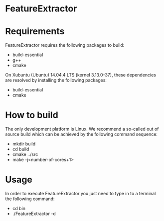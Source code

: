 FeatureExtractor
=========

# Requirements

FeatureExtractor requires the following packages to build:
  
  * build-essential
  * g++
  * cmake

On Xubuntu (Ubuntu) 14.04.4 LTS (kernel 3.13.0-37), these dependencies are
resolved by installing the following packages:
  
  - build-essential
  - cmake

# How to build

The only development platform is Linux. We recommend a so-called out of source
build which can be achieved by the following command sequence:
  
  - mkdir build
  - cd build
  - cmake ../src
  - make -j\<number-of-cores+1\>

# Usage

In order to execute FeatureExtractor you just need to type in to a terminal the following command:

  - cd bin
  - ./FeatureExtractor -d <directory-root>
